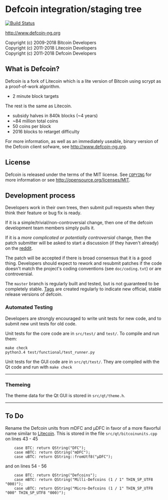 Defcoin integration/staging tree
================================

[![Build Status](https://travis-ci.org/NaH012/Defcoin.svg?branch=master)](https://travis-ci.org/NaH012/Defcoin)

http://www.defcoin-ng.org

Copyright (c) 2009-2018 Bitcoin Developers<br>
Copyright (c) 2011-2018 Litecoin Developers<br>
Copyright (c) 2011-2018 Defcoin Developers

What is Defcoin?
----------------

Defcoin is a fork of Litecoin which is a lite version of Bitcoin using scrypt as a proof-of-work algorithm.
 - 2 minute block targets
 
 The rest is the same as Litecoin.
 - subsidy halves in 840k blocks (~4 years)
 - ~84 million total coins
 - 50 coins per block
 - 2016 blocks to retarget difficulty

For more information, as well as an immediately useable, binary version of
the Defcoin client sofware, see http://www.defcoin-ng.org.

License
-------

Defcoin is released under the terms of the MIT license. See [`COPYING`](COPYING) for more
information or see http://opensource.org/licenses/MIT.

Development process
-------------------

Developers work in their own trees, then submit pull requests when they think
their feature or bug fix is ready.

If it is a simple/trivial/non-controversial change, then one of the defcoin
development team members simply pulls it.

If it is a *more complicated or potentially controversial* change, then the patch
submitter will be asked to start a discussion (if they haven't already) on the
[reddit](https://www.reddit.com/r/defcoin/).

The patch will be accepted if there is broad consensus that it is a good thing.
Developers should expect to rework and resubmit patches if the code doesn't
match the project's coding conventions (see `doc/coding.txt`) or are
controversial.

The `master` branch is regularly built and tested, but is not guaranteed to be
completely stable. [Tags](https://github.com/NaH012/defcoin/tags) are created
regularly to indicate new official, stable release versions of defcoin.


### Automated Testing

Developers are strongly encouraged to write unit tests for new code, and to
submit new unit tests for old code.

Unit tests for the core code are in `src/test/` and `test/`. To compile and run them:

    make check
    python3.4 test/functional/test_runner.py

Unit tests for the GUI code are in `src/qt/test/`. They are compiled with the Qt code and run with `make check`

----------------------------------
### Themeing

The theme data for the Qt GUI is stored in `src/qt/theme.h`. 

----------------------------------
## To Do

Rename the Defcoin units from mDFC and μDFC in favor of a more flavorful name similar to [Litecoin](https://github.com/litecoin-project/litecoin/blob/master/src/qt/bitcoinunits.cpp#L43).
This is stored in the file ```src/qt/bitcoinunits.cpp``` on lines 43 - 45
```
    case BTC: return QString("DFC");
    case mBTC: return QString("mDFC");
    case uBTC: return QString::fromUtf8("μDFC");
```
and on lines 54 - 56
```
    case BTC: return QString("Defcoins");
    case mBTC: return QString("Milli-Defcoins (1 / 1" THIN_SP_UTF8 "000)");
    case uBTC: return QString("Micro-Defcoins (1 / 1" THIN_SP_UTF8 "000" THIN_SP_UTF8 "000)");
```
